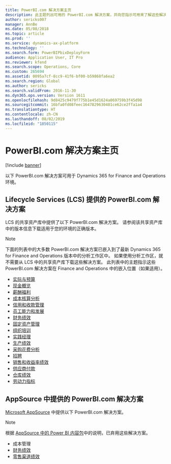 ```yaml
---
title: PowerBI.com 解决方案主页
description: 此主题列出可用的 PowerBI.com 解决方案，并向您指示可用来了解这些解决方案的详细信息的资源。
author: sericks007
manager: AnnBe
ms.date: 05/08/2018
ms.topic: article
ms.prod: ''
ms.service: dynamics-ax-platform
ms.technology: ''
ms.search.form: PowerBIPbixDeployForm
audience: Application User, IT Pro
ms.reviewer: kfend
ms.search.scope: Operations, Core
ms.custom: 265694
ms.assetid: 0095a7cf-8cc9-41f6-bf00-b59868fa6ea2
ms.search.region: Global
ms.author: sericks
ms.search.validFrom: 2016-11-30
ms.dyn365.ops.version: Version 1611
ms.openlocfilehash: 9d8425c9479f775b1e45d1624a069759b3f45d98
ms.sourcegitcommit: 16bfa0fd08feec1647829630401ce62ce2ffa1a4
ms.translationtype: HT
ms.contentlocale: zh-CN
ms.lasthandoff: 08/02/2019
ms.locfileid: "1850115"
---
```

# <a name="powerbicom-solutions-home-page"></a>PowerBI.com 解决方案主页

[!include [banner](../includes/banner.md)]

以下 PowerBI.com 解决方案可用于 Dynamics 365 for Finance and Operations 环境。

## <a name="powerbicom-solutions-available-from-lifecycle-services-lcs"></a>Lifecycle Services (LCS) 提供的 PowerBI.com 解决方案

LCS 的共享资产库中提供了以下 PowerBI.com 解决方案。 请参阅该共享资产库中的版本信息下载适用于您的环境的正确版本。

> [!NOTE]
> 下面的列表中的大多数 PowerBI.com 解决方案已嵌入到了最新 Dynamics 365 for Finance and Operations 版本中的分析工作区中。 如果使用分析工作区，就不需要从 LCS 中的共享资产库下载这些解决方案。 此列表中的主题指示这些 PowerBI.com 解决方案在 Finance and Operations 中的嵌入位置（如果适用）。

- [实际与预算](ledger-budgets-power-bi.md)
- [现金概览](../../financials/cash-bank-management/Cash-Overview-Power-BI-content.md)
- [薪酬福利](compensation-and-benefits-analysis-power-bi-content-pack.md)
- [成本核算分析](cost-accounting-analysis-content-pack.md)
- [信用和收款管理](../../financials/accounts-receivable/credit-collections-power-bi.md)
- [员工能力和发展](employee-competencies-and-development-analysis-power-bi-content-pack.md)
- [财务绩效](financial-performance-power-bi-content-pack.md)
- [固定资产管理](../../financials/fixed-assets/Fixed-asset-management-workspace.md)
- [组织培训](organizational-training-analysis-power-bi-content-pack.md)
- [实践经理](practice-manager-power-bi.md)
- [生产绩效](production-performance-power-bi.md)
- [采购花费分析](purchase-content-pack-for-power-bi.md)
- [招聘](recruiting-analysis-power-bi-content-pack.md)
- [销售和收益率绩效](sales-profitability-performance-content-pack.md)
- [供应商付款](../../financials/accounts-payable/Vendor-payments-workspace.md)
- [仓库绩效](warehouse-power-bi-content.md)
- [劳动力指标](workforce-analysis-power-bi-content-pack.md)

## <a name="powerbicom-solutions-available-from-appsource"></a>AppSource 中提供的 PowerBI.com 解决方案

[Microsoft AppSource](https://appsource.microsoft.com) 中提供以下 PowerBI.com 解决方案。

> [!NOTE]
> 根据 [AppSource 中的 Power BI 内容包](../migration-upgrade/deprecated-features.md#power-bi-content-packs-available-on-appsource)中的说明，已弃用这些解决方案。

- 成本管理
- [财务绩效](financial-performance-power-bi-content-pack.md)
- [零售渠道绩效 ](retail-channel-performance-dashboard-power-bi-data.md)
